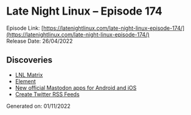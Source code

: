 # Late Night Linux – Episode 174
Episode Link: [https://latenightlinux.com/late-night-linux-episode-174/](https://latenightlinux.com/late-night-linux-episode-174/)  
Release Date: 26/04/2022
## Discoveries
* [LNL Matrix](https://matrix.to/#/%23LateNightLinux:matrix.org)
* [Element](https://element.io/)
* [New official Mastodon apps for Android and iOS](https://play.google.com/store/apps/details?id=org.joinmastodon.android)
* [Create Twitter RSS Feeds](https://rss.app/rss-feed/create-twitter-rss-feed)

Generated on: 01/11/2022